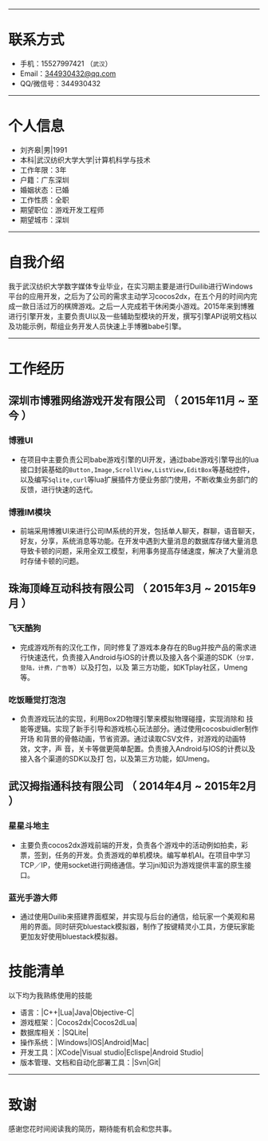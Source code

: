 


---


# 联系方式

- 手机：15527997421 （```武汉```）
- Email：344930432@qq.com 
- QQ/微信号：344930432

---

# 个人信息

 - 刘齐皋|男|1991 
 - 本科|武汉纺织大学大学|计算机科学与技术
 - 工作年限：3年
 - 户籍：广东深圳
 - 婚姻状态：已婚
 - 工作性质：全职
 - 期望职位：游戏开发工程师
 - 期望城市：深圳

---

# 自我介绍 


我于武汉纺织大学数字媒体专业毕业，在实习期主要是进行Duilib进行Windows平台的应用开发，之后为了公司的需求主动学习cocos2dx，在五个月的时间内完成一款日活过万的棋牌游戏。之后一人完成若干休闲类小游戏。2015年来到博雅进行引擎开发，主要负责UI以及一些辅助型模块的开发，撰写引擎API说明文档以及功能示例，帮组业务开发人员快速上手博雅babe引擎。


---

# 工作经历

## 深圳市博雅网络游戏开发有限公司 （ 2015年11月 ~ 至今 ）

### 博雅UI 
- 在项目中主要负责公司babe游戏引擎的UI开发，通过babe游戏引擎导出的lua接口封装基础的``Button,Image,ScrollView,ListView,EditBox``等基础控件，以及编写``Sqlite,curl``等lua扩展插件方便业务部门使用，不断收集业务部门的反馈，进行快速的迭代。


### 博雅IM模块
- 前端采用博雅UI来进行公司IM系统的开发，包括单人聊天，群聊，语音聊天，好友，分享，系统消息等功能。在开发中遇到大量消息的数据库存储大量消息导致卡顿的问题，采用全双工模型，利用事务提高存储速度，解决了大量消息时存储卡顿的问题。


 
## 珠海顶峰互动科技有限公司 （ 2015年3月 ~ 2015年9月 ）

### 飞天酷狗 
- 完成游戏所有的汉化工作，同时修复了游戏本身存在的Bug并按产品的需求进行快速迭代，负责接入Android与iOS的计费以及接入各个渠道的SDK（``分享，登陆，计费，广告等``）以及打包，以及 第三方功能，如KTplay社区，Umeng等。


### 吃饭睡觉打泡泡
- 负责游戏玩法的实现，利用Box2D物理引擎来模拟物理碰撞，实现消除和 技能等逻辑。实现了新手引导和游戏核心玩法部分。通过使用cocosbuidler制作开场 和背景的骨骼动画，节省资源。通过读取CSV文件，对游戏的动画特效，文字，声 音，关卡等做更简单配置。负责接入Android与IOS的计费以及接入各个渠道的SDK以及打 包，以及第三方功能，如Umeng。


## 武汉拇指通科技有限公司 （ 2014年4月 ~ 2015年2月 ）

### 星星斗地主 
- 主要负责cocos2dx游戏前端的开发，负责各个游戏中的活动例如拍卖，彩票，签到，任务的开发。负责游戏的单机模块。编写单机AI。在项目中学习TCP／IP，使用socket进行网络通信。学习jni知识为游戏提供丰富的原生接口。


### 蓝光手游大师 
- 通过使用Duilib来搭建界面框架，并实现与后台的通信，给玩家一个美观和易用的界面。同时研究bluestack模拟器，制作了按键精灵小工具，方便玩家能更加友好使用bluestack模拟器。



# 技能清单

以下均为我熟练使用的技能

- 语言：|C++|Lua|Java|Objective-C|
- 游戏框架：|Cocos2dx|Cocos2dLua|
- 数据库相关：|SQLite|
- 操作系统：|Windows|IOS|Android|Mac|
- 开发工具：|XCode|Visual studio|Eclispe|Android Studio|
- 版本管理、文档和自动化部署工具：|Svn|Git|




---

# 致谢
感谢您花时间阅读我的简历，期待能有机会和您共事。

